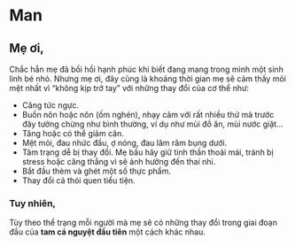# Man
## Mẹ ơi,

Chắc hẳn mẹ đã bồi hồi hạnh phúc khi biết đang mang trong mình một sinh linh bé nhỏ. Nhưng mẹ ơi, đây cũng là khoảng thời gian mẹ sẽ cảm thấy mỏi mệt nhất vì “không kịp trở tay” với những thay đổi của cơ thể như:

- Căng tức ngực.
- Buồn nôn hoặc nôn (ốm nghén), nhạy cảm với rất nhiều thứ mà trước đây tưởng chừng như bình thường, ví dụ như mùi đồ ăn, mùi nước giặt…
- Tăng hoặc có thể giảm cân.
- Mệt mỏi, đau nhức đầu, ợ nóng, đau lâm râm bụng dưới.
- Tâm trạng dễ bị thay đổi. Mẹ bầu hãy giữ tinh thần thoải mái, tránh bị stress hoặc căng thẳng vì sẽ ảnh hưởng đến thai nhi.
- Bắt đầu thèm và ghét một số thực phẩm.
- Thay đổi cả thói quen tiểu tiện.

### Tuy nhiên,

Tùy theo thể trạng mỗi người mà mẹ sẽ có những thay đổi trong giai đoạn đầu của **tam cá nguyệt đầu tiên** một cách khác nhau.
